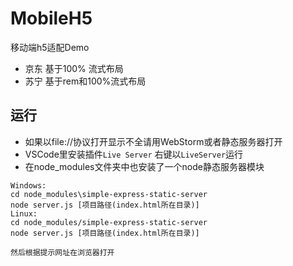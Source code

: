 # MobileH5
移动端h5适配Demo

* 京东 基于100% 流式布局
* 苏宁 基于rem和100%流式布局

## 运行
* 如果以file://协议打开显示不全请用WebStorm或者静态服务器打开
* VSCode里安装插件`Live Server` 右键以`LiveServer`运行
* 在node_modules文件夹中也安装了一个node静态服务器模块
```shell
Windows:
cd node_modules\simple-express-static-server
node server.js [项目路径(index.html所在目录)]
Linux:
cd node_modules/simple-express-static-server
node server.js [项目路径(index.html所在目录)]

然后根据提示网址在浏览器打开
```


